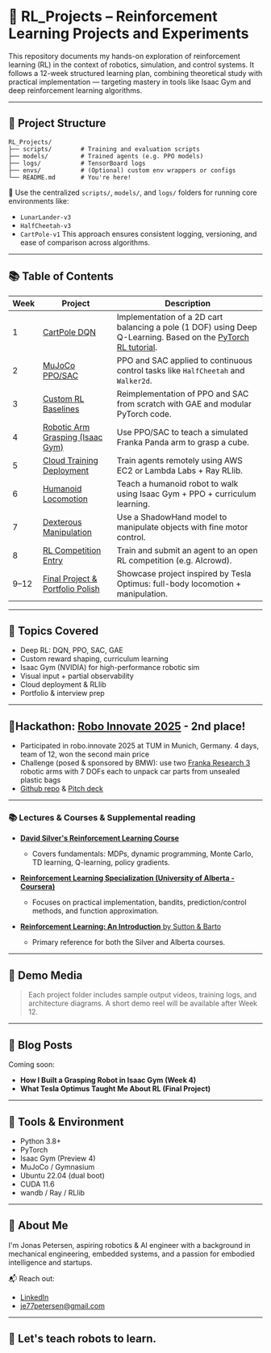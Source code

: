 # 🤖 RL_Projects – Reinforcement Learning Projects and Experiments

This repository documents my hands-on exploration of reinforcement learning (RL) in the context of robotics, simulation, and control systems. It follows a 12-week structured learning plan, combining theoretical study with practical implementation — targeting mastery in tools like Isaac Gym and deep reinforcement learning algorithms.

---

## 📁 Project Structure

```text
RL_Projects/
├── scripts/        # Training and evaluation scripts
├── models/         # Trained agents (e.g. PPO models)
├── logs/           # TensorBoard logs
├── envs/           # (Optional) custom env wrappers or configs
└── README.md       # You're here!
```

🧠 Use the centralized `scripts/`, `models/`, and `logs/` folders for running core environments like:
- `LunarLander-v3`
- `HalfCheetah-v3`
- `CartPole-v1`
This approach ensures consistent logging, versioning, and ease of comparison across algorithms.

---

## 📚 Table of Contents

| Week | Project | Description |
|------|---------|-------------|
| 1 | [CartPole DQN](./CartPole_DQN) | Implementation of a 2D cart balancing a pole (1 DOF) using Deep Q-Learning. Based on the [PyTorch RL tutorial](https://pytorch.org/tutorials/intermediate/reinforcement_q_learning.html). |
| 2 | [MuJoCo PPO/SAC](./week02_sac_halfcheetah/) | PPO and SAC applied to continuous control tasks like `HalfCheetah` and `Walker2d`. |
| 3 | [Custom RL Baselines](./week03_rl_baselines/) | Reimplementation of PPO and SAC from scratch with GAE and modular PyTorch code. |
| 4 | [Robotic Arm Grasping (Isaac Gym)](./week04_franka_grasping/) | Use PPO/SAC to teach a simulated Franka Panda arm to grasp a cube. |
| 5 | [Cloud Training Deployment](./week05_cloud_training/) | Train agents remotely using AWS EC2 or Lambda Labs + Ray RLlib. |
| 6 | [Humanoid Locomotion](./week06_humanoid_locomotion/) | Teach a humanoid robot to walk using Isaac Gym + PPO + curriculum learning. |
| 7 | [Dexterous Manipulation](./week07_dexterous_hand/) | Use a ShadowHand model to manipulate objects with fine motor control. |
| 8 | [RL Competition Entry](./competition_aicrowd/) | Train and submit an agent to an open RL competition (e.g. AIcrowd). |
| 9–12 | [Final Project & Portfolio Polish](./final_project_optimus_sim/) | Showcase project inspired by Tesla Optimus: full-body locomotion + manipulation.

---

## 🧠 Topics Covered

- Deep RL: DQN, PPO, SAC, GAE
- Custom reward shaping, curriculum learning
- Isaac Gym (NVIDIA) for high-performance robotic sim
- Visual input + partial observability
- Cloud deployment & RLlib
- Portfolio & interview prep

---

## 🏅Hackathon: [Robo Innovate 2025](https://www.tum-venture-labs.de/events/robo-innovate-hackathon-2025/) - 2nd place!

- Participated in robo.innovate 2025 at TUM in Munich, Germany. 4 days, team of 12, won the second main price
- Challenge (posed & sponsored by BMW): use two [Franka Research 3](https://franka.de/products/franka-research-3) robotic arms with 7 DOFs each to unpack car parts from unsealed plastic bags
- [Github repo](https://github.com/sudarshan2401/roboinnovate) & [Pitch deck](https://www.canva.com/design/DAGiFqwgkLo/052YY4cXjQ89xvBcekgJjQ/view?utm_content=DAGiFqwgkLo&utm_campaign=designshare&utm_medium=link2&utm_source=uniquelinks&utlId=h505e5472a7)

---

### 📚 Lectures & Courses & Supplemental reading

- [**David Silver's Reinforcement Learning Course**](https://www.youtube.com/watch?v=2pWv7GOvuf0)
  - Covers fundamentals: MDPs, dynamic programming, Monte Carlo, TD learning, Q-learning, policy gradients.

- [**Reinforcement Learning Specialization (University of Alberta - Coursera)**](https://www.coursera.org/specializations/reinforcement-learning)
  - Focuses on practical implementation, bandits, prediction/control methods, and function approximation.

- [**Reinforcement Learning: An Introduction** by Sutton & Barto](https://www.andrew.cmu.edu/course/10-703/textbook/BartoSutton.pdf)
  - Primary reference for both the Silver and Alberta courses.

---

## 📸 Demo Media

> Each project folder includes sample output videos, training logs, and architecture diagrams. A short demo reel will be available after Week 12.

---

## 📝 Blog Posts

Coming soon:
- **How I Built a Grasping Robot in Isaac Gym (Week 4)**
- **What Tesla Optimus Taught Me About RL (Final Project)**

---

## 🧰 Tools & Environment

- Python 3.8+
- PyTorch
- Isaac Gym (Preview 4)
- MuJoCo / Gymnasium
- Ubuntu 22.04 (dual boot)
- CUDA 11.6
- wandb / Ray / RLlib

---

## 🙋 About Me

I'm Jonas Petersen, aspiring robotics & AI engineer with a background in mechanical engineering, embedded systems, and a passion for embodied intelligence and startups.

📬 Reach out:  
- [LinkedIn](https://linkedin.com/in/7jep7)  
- [je77petersen@gmail.com](mailto:je77petersen@gmail.com)

---

## 🚀 Let's teach robots to learn.
